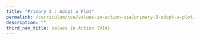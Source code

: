```yaml
---
title: "Primary 3 : Adopt a Plot"
permalink: /curriculum/cce/values-in-action-via/primary-3-adopt-a-plot/
description: ""
third_nav_title: Values in Action (VIA)
---
```

